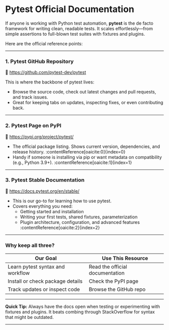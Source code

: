 # Pytest Official Documentation

If anyone is working with Python test automation, **pytest** is the de facto framework for writing clean, readable tests. It scales effortlessly—from simple assertions to full-blown test suites with fixtures and plugins.

Here are the official reference points:

---

### 1. Pytest GitHub Repository  
🔗 https://github.com/pytest-dev/pytest

This is where the backbone of pytest lives:
- Browse the source code, check out latest changes and pull requests, and track issues.
- Great for keeping tabs on updates, inspecting fixes, or even contributing back.

---

### 2. Pytest Page on PyPI  
🔗 https://pypi.org/project/pytest/

- The official package listing. Shows current version, dependencies, and release history. :contentReference[oaicite:0]{index=0}
- Handy if someone is installing via pip or want metadata on compatibility (e.g., Python 3.9+). :contentReference[oaicite:1]{index=1}

---

### 3. Pytest Stable Documentation  
🔗 https://docs.pytest.org/en/stable/

- This is our go-to for learning how to use pytest.
- Covers everything you need:
  - Getting started and installation
  - Writing your first tests, shared fixtures, parameterization
  - Plugin architecture, configuration, and advanced features :contentReference[oaicite:2]{index=2}

---

### Why keep all three?

| Our Goal                             | Use This Resource                      |
|--------------------------------------|----------------------------------------|
| Learn pytest syntax and workflow     | Read the official documentation        |
| Install or check package details     | Check the PyPI page                    |
| Track updates or inspect code        | Browse the GitHub repo                 |

---

**Quick Tip:** Always have the docs open when testing or experimenting with fixtures and plugins. It beats combing through StackOverflow for syntax that might be outdated.

---

